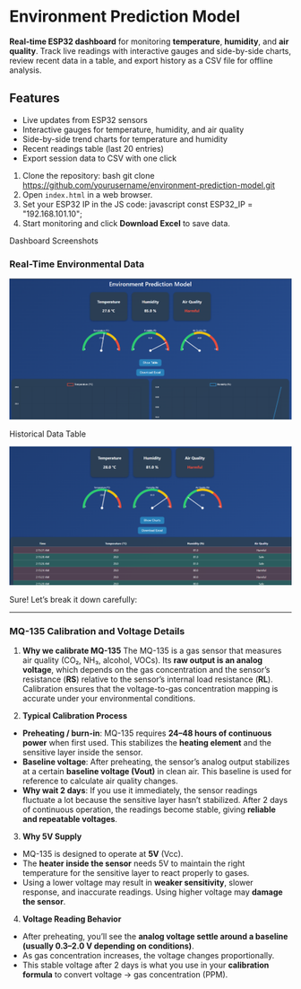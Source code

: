 # Environment Prediction Model

**Real-time ESP32 dashboard** for monitoring **temperature**, **humidity**, and **air quality**. Track live readings with interactive gauges and side-by-side charts, review recent data in a table, and export history as a CSV file for offline analysis.

## Features
- Live updates from ESP32 sensors  
- Interactive gauges for temperature, humidity, and air quality  
- Side-by-side trend charts for temperature and humidity  
- Recent readings table (last 20 entries)  
- Export session data to CSV with one click  

1. Clone the repository:
bash
git clone https://github.com/yourusername/environment-prediction-model.git
2. Open `index.html` in a web browser.
3. Set your ESP32 IP in the JS code:
javascript
const ESP32_IP = "192.168.101.10";
4. Start monitoring and click **Download Excel** to save data.


Dashboard Screenshots
### Real-Time Environmental Data
<p align="center">
  <img src="https://github.com/iarpan1/esp32_environmental_sensor/blob/master/img/Screenshot%202025-08-15%20021342.png?raw=true" alt="Real-Time Data" width="600"/>
</p>

Historical Data Table

<p align="center">
  <img src="https://github.com/iarpan1/esp32_environmental_sensor/blob/master/img/Screenshot%202025-08-15%20021541.png?raw=true" alt="Historical Table" width="600"/>
</p>
Sure! Let’s break it down carefully:

---

### **MQ-135 Calibration and Voltage Details**

1. **Why we calibrate MQ-135**
   The MQ-135 is a gas sensor that measures air quality (CO₂, NH₃, alcohol, VOCs). Its **raw output is an analog voltage**, which depends on the gas concentration and the sensor’s resistance (**RS**) relative to the sensor’s internal load resistance (**RL**). Calibration ensures that the voltage-to-gas concentration mapping is accurate under your environmental conditions.

2. **Typical Calibration Process**

* **Preheating / burn-in**: MQ-135 requires **24–48 hours of continuous power** when first used. This stabilizes the **heating element** and the sensitive layer inside the sensor.
* **Baseline voltage**: After preheating, the sensor’s analog output stabilizes at a certain **baseline voltage (Vout)** in clean air. This baseline is used for reference to calculate air quality changes.
* **Why wait 2 days**: If you use it immediately, the sensor readings fluctuate a lot because the sensitive layer hasn’t stabilized. After 2 days of continuous operation, the readings become stable, giving **reliable and repeatable voltages**.

3. **Why 5V Supply**

* MQ-135 is designed to operate at **5V** (Vcc).
* The **heater inside the sensor** needs 5V to maintain the right temperature for the sensitive layer to react properly to gases.
* Using a lower voltage may result in **weaker sensitivity**, slower response, and inaccurate readings. Using higher voltage may **damage the sensor**.

4. **Voltage Reading Behavior**

* After preheating, you’ll see the **analog voltage settle around a baseline (usually 0.3–2.0 V depending on conditions)**.
* As gas concentration increases, the voltage changes proportionally.
* This stable voltage after 2 days is what you use in your **calibration formula** to convert voltage → gas concentration (PPM).
